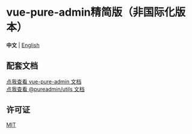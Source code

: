 <h1>vue-pure-admin精简版（非国际化版本）</h1>

**中文** | [English](./README.en-US.md)

## 配套文档

[点我查看 vue-pure-admin 文档](https://yiming_chang.gitee.io/pure-admin-doc)  
[点我查看 @pureadmin/utils 文档](https://pure-admin-utils.netlify.app)

## 许可证

[MIT](./LICENSE)
